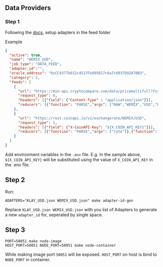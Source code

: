 ## Data Providers

### Step 1

Following the [docs](https://klayoracle.gitbook.io/v1.0.0/), setup adapters in the feed folder

Example 

```json
{
  "active": true,
  "name": "WEMIX_USD",
  "job_type": "DATA_FEED",
  "adapter_id":"",
  "oracle_address": "0xCC4377b912c4517Fe895817c6a7c6937D92A70B3",
  "category": 2,
  "feeds": [
    {
      "url": "https://min-api.cryptocompare.com/data/pricemultifull?fsyms=WEMIX&tsyms=USD",
      "request_type": 0,
      "headers": [{"field": {"Content-Type" : "application/json"}}],
      "reducers": [{"function": "PARSE","args": ["RAW","WEMIX","USD","PRICE"]},{"function": "MUL","args": ["1000000000"]}]
    },
    {
      "url": "https://rest.coinapi.io/v1/exchangerate/WEMIX/USD",
      "request_type": 1,
      "headers": [{"field": {"X-CoinAPI-Key": "${X_COIN_API_KEY}"}}],
      "reducers": [{"function": "PARSE","args": ["rate"]},{"function": "MUL","args": ["1000000000"]}]
    }
  ]
}
```

Add environment variables in the `.env` file. 
E.g. In the sample above, `${X_COIN_API_KEY}` will be substituted using the value of `X_COIN_API_KEY` in the .env file.


## Step 2

Run:

```shell
ADAPTERS="KLAY_USD.json WEMIX_USD.json" make adapter-id-gen
```

Replace `KLAY_USD.json WEMIX_USD.json` with you list of Adapters to generate a new `adapter_id` for, seperated by single space.

## Step 3

```shell
PORT=50051 make node-image
HOST_PORT=50051 NODE_PORT=50051 make node-container
```

While making image port `50051` will be exposed. `HOST_PORT` on host is bind to `NODE_PORT` in container.
